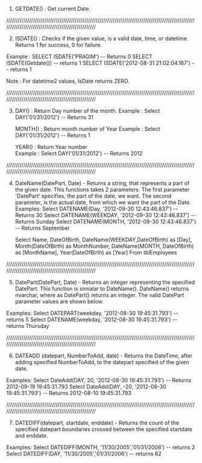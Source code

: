 1. GETDATE() : Get current Date.

//////////////////////////////////////////////////////////////////////////////////////////////////////////////////////////////////////////////////

2. ISDATE() : Checks if the given value, is a valid date, time, or datetime. Returns 1 for success, 0 for failure.

Example : SELECT ISDATE('PRAGIM') -- Returns 0
          SELECT ISDATE(Getdate()) -- returns 1
          SELECT ISDATE('2012-08-31 21:02:04.167') -- returns 1

Note : For datetime2 values, IsDate returns ZERO.

//////////////////////////////////////////////////////////////////////////////////////////////////////////////////////////////////////////////////

3. DAY() : Return Day number of the month.
    Example : Select DAY('01/31/2012') -- Returns 31

   MONTH() :  Return month number of Year 
   Example : Select DAY('01/31/2012') -- Returns 1

   YEAR() :  Return Year number  
   Example : Select DAY('01/31/2012') -- Returns 2012

//////////////////////////////////////////////////////////////////////////////////////////////////////////////////////////////////////////////////

4. DateName(DatePart, Date) - Returns a string, that represents a part of the given date. This functions takes 2 parameters. The first parameter 'DatePart' specifies, the part of the date, we want. The second parameter, is the actual date, from which we want the part of the Date.
    Examples:
    Select DATENAME(Day, '2012-09-30 12:43:46.837') -- Returns 30
    Select DATENAME(WEEKDAY, '2012-09-30 12:43:46.837') -- Returns Sunday
    Select DATENAME(MONTH, '2012-09-30 12:43:46.837') -- Returns September 

    Select Name, DateOfBirth, DateName(WEEKDAY,DateOfBirth) as [Day], 
            Month(DateOfBirth) as MonthNumber, 
            DateName(MONTH, DateOfBirth) as [MonthName],
            Year(DateOfBirth) as [Year]
    From   tblEmployees

//////////////////////////////////////////////////////////////////////////////////////////////////////////////////////////////////////////////////

5. DatePart(DatePart, Date) - Returns an integer representing the specified DatePart. This function is simialar to DateName(). DateName() returns nvarchar, where as DatePart() returns an integer. The valid DatePart parameter values are shown below.

Examples:
Select DATEPART(weekday, '2012-08-30 19:45:31.793') -- returns 5
Select DATENAME(weekday, '2012-08-30 19:45:31.793') -- returns Thursday

//////////////////////////////////////////////////////////////////////////////////////////////////////////////////////////////////////////////////

6. DATEADD (datepart, NumberToAdd, date) - Returns the DateTime, after adding specified NumberToAdd, to the datepart specified of the given date.

Examples:
Select DateAdd(DAY, 20, '2012-08-30 19:45:31.793') 
-- Returns 2012-09-19 19:45:31.793
Select DateAdd(DAY, -20, '2012-08-30 19:45:31.793') 
-- Returns 2012-08-10 19:45:31.793

//////////////////////////////////////////////////////////////////////////////////////////////////////////////////////////////////////////////////

7. DATEDIFF(datepart, startdate, enddate) - Returns the count of the specified datepart boundaries crossed between the specified startdate and enddate.

Examples:
Select DATEDIFF(MONTH, '11/30/2005','01/31/2006') -- returns 2
Select DATEDIFF(DAY, '11/30/2005','01/31/2006') -- returns 62